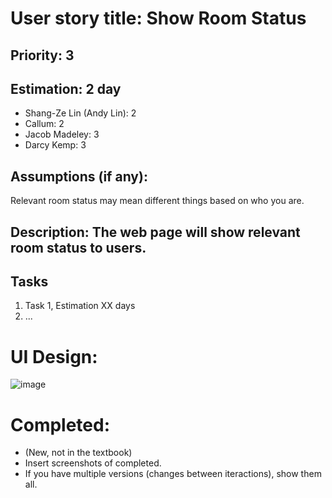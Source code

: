 # User story title: Show Room Status

## Priority: 3


## Estimation: 2 day
* Shang-Ze Lin (Andy Lin): 2
* Callum: 2
* Jacob Madeley: 3
* Darcy Kemp: 3

## Assumptions (if any):
Relevant room status may mean different things based on who you are.

## Description: The web page will show relevant room status to users.

## Tasks

1. Task 1, Estimation XX days
2. ...


# UI Design:
![image](https://github.com/JacobMadeley/cp3407-project-v2024/assets/110138379/429ad54e-b521-4cad-b0c9-f6780e76cddc)


# Completed:
* (New, not in the textbook) 
* Insert screenshots of completed. 
* If you have multiple versions (changes between iteractions), show them all.

